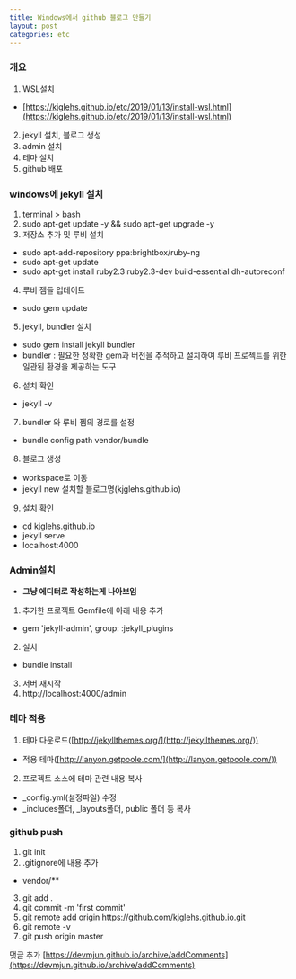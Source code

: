 ```yaml
---
title: Windows에서 github 블로그 만들기
layout: post
categories: etc
---
```


### 개요
1. WSL설치
* [https://kjglehs.github.io/etc/2019/01/13/install-wsl.html](https://kjglehs.github.io/etc/2019/01/13/install-wsl.html)
2. jekyll 설치, 블로그 생성
3. admin 설치 
4. 테마 설치
5. github 배포

### windows에 jekyll 설치
1. terminal > bash
2. sudo apt-get update -y && sudo apt-get upgrade -y
3. 저장소 추가 및 루비 설치
*  sudo apt-add-repository ppa:brightbox/ruby-ng
*  sudo apt-get update
*  sudo apt-get install ruby2.3 ruby2.3-dev build-essential dh-autoreconf
4. 루비 젬들 업데이트  
* sudo gem update
5. jekyll, bundler 설치
* sudo gem install jekyll bundler
* bundler : 필요한 정확한 gem과 버전을 추적하고 설치하여 루비 프로젝트를 위한 일관된 환경을 제공하는 도구
6. 설치 확인
* jekyll -v
7. bundler 와 루비 젬의 경로를 설정
* bundle config path vendor/bundle
8. 블로그 생성
* workspace로 이동
* jekyll new 설치할 블로그명(kjglehs.github.io)
9. 설치 확인
* cd kjglehs.github.io
* jekyll serve
* localhost:4000

### Admin설치
* **그냥 에디터로 작성하는게 나아보임**
1. 추가한 프로젝트 Gemfile에 아래 내용 추가
* gem 'jekyll-admin', group: :jekyll_plugins
2. 설치
* bundle install
3. 서버 재시작
4. http://localhost:4000/admin

### 테마 적용
1. 테마 다운로드([http://jekyllthemes.org/](http://jekyllthemes.org/))
* 적용 테마([http://lanyon.getpoole.com/](http://lanyon.getpoole.com/))
2. 프로젝트 소스에 테마 관련 내용 복사
* _config.yml(설정파일) 수정
* _includes폴더, _layouts폴더, public 폴더 등 복사 

### github push
1. git init
2. .gitignore에 내용 추가
* vendor/**

3. git add .
4. git commit -m 'first commit'
5. git remote add origin https://github.com/kjglehs.github.io.git
6. git remote -v
7. git push origin master

댓글 추가
[https://devmjun.github.io/archive/addComments](https://devmjun.github.io/archive/addComments)